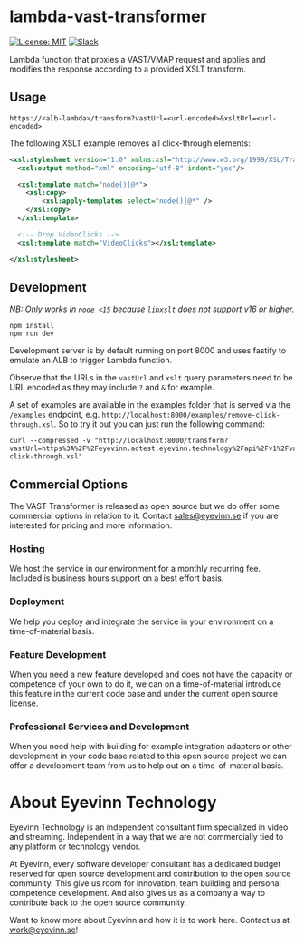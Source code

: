 # lambda-vast-transformer

[![License: MIT](https://img.shields.io/badge/License-MIT-yellow.svg)](https://opensource.org/licenses/MIT) [![Slack](http://slack.streamingtech.se/badge.svg)](http://slack.streamingtech.se)

Lambda function that proxies a VAST/VMAP request and applies and modifies the response according
to a provided XSLT transform.

## Usage

```
https://<alb-lambda>/transform?vastUrl=<url-encoded>&xsltUrl=<url-encoded>
```

The following XSLT example removes all click-through elements:

```xml
<xsl:stylesheet version="1.0" xmlns:xsl="http://www.w3.org/1999/XSL/Transform">
  <xsl:output method="xml" encoding="utf-8" indent="yes"/>

  <xsl:template match="node()|@*">
    <xsl:copy>
        <xsl:apply-templates select="node()|@*" />
    </xsl:copy>
  </xsl:template>

  <!-- Drop VideoClicks -->
  <xsl:template match="VideoClicks"></xsl:template>

</xsl:stylesheet>
```

## Development

*NB: Only works in `node <15` because `libxslt` does not support v16 or higher.*

```
npm install
npm run dev
```

Development server is by default running on port 8000 and uses fastify to emulate an ALB to trigger Lambda function.

Observe that the URLs in the `vastUrl` and `xslt` query parameters need to be URL encoded as they may include `?` and `&` for example.

A set of examples are available in the examples folder that is served via the `/examples` endpoint, e.g. `http://localhost:8000/examples/remove-click-through.xsl`. So to try it out you can just run the following command:

```
curl --compressed -v "http://localhost:8000/transform?vastUrl=https%3A%2F%2Feyevinn.adtest.eyevinn.technology%2Fapi%2Fv1%2Fvast%3Fdur%3D60&xslt=http%3A%2F%2Flocalhost%3A8000%2Fexamples%2Fremove-click-through.xsl"
```

## Commercial Options

The VAST Transformer is released as open source but we do offer some commercial options in relation to it. 
Contact sales@eyevinn.se if you are interested for pricing and more information.

### Hosting

We host the service in our environment for a monthly recurring fee. Included is business hours support on a best effort basis.

### Deployment

We help you deploy and integrate the service in your environment on a time-of-material basis. 

### Feature Development

When you need a new feature developed and does not have the capacity or competence of your own to do it, we can on a time-of-material introduce this feature in the current code base and under the current open source license. 

### Professional Services and Development

When you need help with building for example integration adaptors or other development in your code base related to this open source project we can offer a development team from us to help out on a time-of-material basis. 

# About Eyevinn Technology

Eyevinn Technology is an independent consultant firm specialized in video and streaming. Independent in a way that we are not commercially tied to any platform or technology vendor.

At Eyevinn, every software developer consultant has a dedicated budget reserved for open source development and contribution to the open source community. This give us room for innovation, team building and personal competence development. And also gives us as a company a way to contribute back to the open source community.

Want to know more about Eyevinn and how it is to work here. Contact us at work@eyevinn.se!
